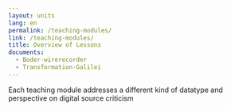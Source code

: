 ```yaml
---
layout: units
lang: en
permalink: /teaching-modules/
link: /teaching-modules/
title: Overview of Lessons
documents:
  - Boder-wirerecorder
  - Transformation-Galilei
---
```


Each teaching module addresses a different kind of datatype and perspective on digital source criticism

<!-- more -->
